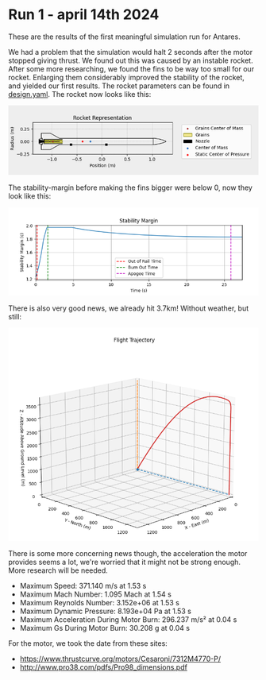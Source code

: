# Run 1 - april 14th 2024
These are the results of the first meaningful simulation run for Antares.

We had a problem that the simulation would halt 2 seconds after the motor stopped giving thrust.
We found out this was caused by an instable rocket. After some more researching, 
we found the fins to be way too small for our rocket. 
Enlarging them considerably improved the stability of the rocket, and yielded our first results.
The rocket parameters can be found in [design.yaml](design.yaml). 
The rocket now looks like this:

![Plot of our current rocket](rocket.png)

The stability-margin before making the fins bigger were below 0, now they look like this:

![Plot of stability margin](stability_margin.png)

There is also very good news, we already hit 3.7km! Without weather, but still:

![Plot of flight trajectory](flight_trajectory.png)

There is some more concerning news though, the acceleration the motor provides seems a lot, 
we're worried that it might not be strong enough. More research will be needed.
- Maximum Speed: 371.140 m/s at 1.53 s
- Maximum Mach Number: 1.095 Mach at 1.54 s
- Maximum Reynolds Number: 3.152e+06 at 1.53 s
- Maximum Dynamic Pressure: 8.193e+04 Pa at 1.53 s
- Maximum Acceleration During Motor Burn: 296.237 m/s² at 0.04 s
- Maximum Gs During Motor Burn: 30.208 g at 0.04 s

For the motor, we took the date from these sites:
- https://www.thrustcurve.org/motors/Cesaroni/7312M4770-P/
- http://www.pro38.com/pdfs/Pro98_dimensions.pdf
